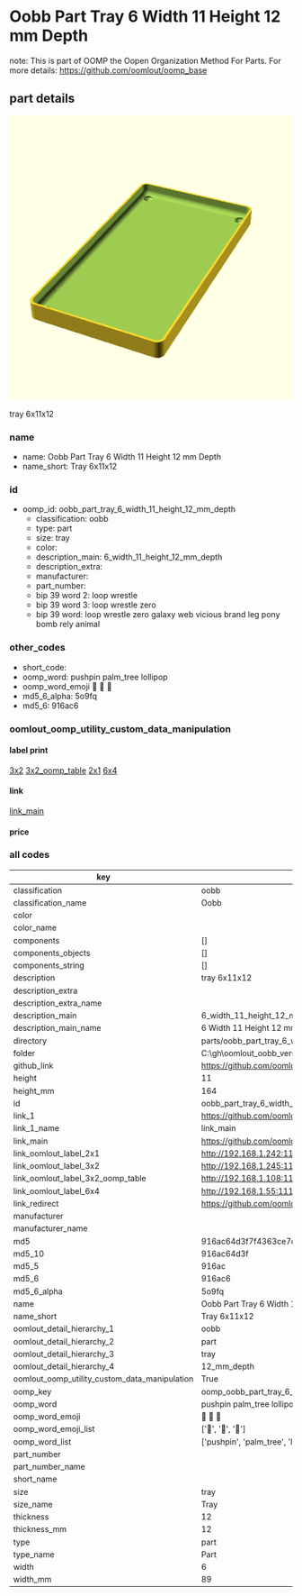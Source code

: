 # Oobb Part Tray 6 Width 11 Height 12 mm Depth  

note: This is part of OOMP the Oopen Organization Method For Parts. For more details: https://github.com/oomlout/oomp_base

##  part details
  

[![](3dpr.png)](3dpr.png)

tray 6x11x12



### name
* name: Oobb Part Tray 6 Width 11 Height 12 mm Depth
* name_short: Tray 6x11x12 
### id
* oomp_id: oobb_part_tray_6_width_11_height_12_mm_depth
  * classification: oobb
  * type: part
  * size: tray
  * color: 
  * description_main: 6_width_11_height_12_mm_depth
  * description_extra: 
  * manufacturer: 
  * part_number: 
  * bip 39 word 2: loop wrestle
  * bip 39 word 3: loop wrestle zero
  * bip 39 word: loop wrestle zero galaxy web vicious brand leg pony bomb rely animal

### other_codes
* short_code: 
* oomp_word: pushpin palm_tree lollipop
* oomp_word_emoji :pushpin: :palm_tree: :lollipop:
* md5_6_alpha: 5o9fq
* md5_6: 916ac6






### oomlout_oomp_utility_custom_data_manipulation
#### label print
[3x2](http://192.168.1.245:1112/?label=oomp%205o9fq)
[3x2_oomp_table](http://192.168.1.108:1112/?label=oomp%205o9fq)
[2x1](http://192.168.1.242:1112/?label=oomp%205o9fq)
[6x4](http://192.168.1.55:1112/?label=oomp%205o9fq)    

#### link

[link_main](https://github.com/oomlout/oomlout_oobb_version_4_generated_parts/tree/main/navigation_oomp/oobb/part/tray/6_width_11_height_12_mm_depth/part)                              

#### price







### all codes 
| key | value |  
| --- | --- |  
| classification | oobb |  
| classification_name | Oobb |  
| color |  |  
| color_name |  |  
| components | [] |  
| components_objects | [] |  
| components_string | [] |  
| description | tray 6x11x12 |  
| description_extra |  |  
| description_extra_name |  |  
| description_main | 6_width_11_height_12_mm_depth |  
| description_main_name | 6 Width 11 Height 12 mm Depth |  
| directory | parts/oobb_part_tray_6_width_11_height_12_mm_depth |  
| folder | C:\gh\oomlout_oobb_version_4_generated_parts\parts\oobb_part_tray_6_width_11_height_12_mm_depth |  
| github_link | https://github.com/oomlout/oomlout_oomp_part_src/tree/main/parts/oobb_part_tray_6_width_11_height_12_mm_depth |  
| height | 11 |  
| height_mm | 164 |  
| id | oobb_part_tray_6_width_11_height_12_mm_depth |  
| link_1 | https://github.com/oomlout/oomlout_oobb_version_4_generated_parts/tree/main/navigation_oomp/oobb/part/tray/6_width_11_height_12_mm_depth/part |  
| link_1_name | link_main |  
| link_main | https://github.com/oomlout/oomlout_oobb_version_4_generated_parts/tree/main/navigation_oomp/oobb/part/tray/6_width_11_height_12_mm_depth/part |  
| link_oomlout_label_2x1 | http://192.168.1.242:1112/?label=oomp%205o9fq |  
| link_oomlout_label_3x2 | http://192.168.1.245:1112/?label=oomp%205o9fq |  
| link_oomlout_label_3x2_oomp_table | http://192.168.1.108:1112/?label=oomp%205o9fq |  
| link_oomlout_label_6x4 | http://192.168.1.55:1112/?label=oomp%205o9fq |  
| link_redirect | https://github.com/oomlout/oomlout_oobb_version_4_generated_parts/tree/main/parts/oobb_tray_06_11_12 |  
| manufacturer |  |  
| manufacturer_name |  |  
| md5 | 916ac64d3f7f4363ce7c65efff7f941f |  
| md5_10 | 916ac64d3f |  
| md5_5 | 916ac |  
| md5_6 | 916ac6 |  
| md5_6_alpha | 5o9fq |  
| name | Oobb Part Tray 6 Width 11 Height 12 mm Depth |  
| name_short | Tray 6x11x12  |  
| oomlout_detail_hierarchy_1 | oobb |  
| oomlout_detail_hierarchy_2 | part |  
| oomlout_detail_hierarchy_3 | tray |  
| oomlout_detail_hierarchy_4 | 12_mm_depth |  
| oomlout_oomp_utility_custom_data_manipulation | True |  
| oomp_key | oomp_oobb_part_tray_6_width_11_height_12_mm_depth |  
| oomp_word | pushpin palm_tree lollipop |  
| oomp_word_emoji | :pushpin: :palm_tree: :lollipop: |  
| oomp_word_emoji_list | [':pushpin:', ':palm_tree:', ':lollipop:'] |  
| oomp_word_list | ['pushpin', 'palm_tree', 'lollipop'] |  
| part_number |  |  
| part_number_name |  |  
| short_name |  |  
| size | tray |  
| size_name | Tray |  
| thickness | 12 |  
| thickness_mm | 12 |  
| type | part |  
| type_name | Part |  
| width | 6 |  
| width_mm | 89 |  
